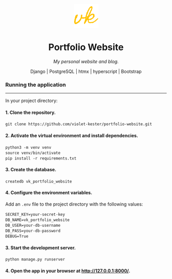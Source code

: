 <!-- header -->

<div align='center'>
  <img src='/static/img/logo-square.png' width='75px' alt='Logo'>
  <h1>Portfolio Website</h1>
  <p>
    <i>My personal website and blog.</i>
  </p>
  <p>
    Django | PostgreSQL | htmx | hyperscript | Bootstrap
  </p>
</div>

<!-- content -->

<div>
  <h3>Running the application</h3>
  <hr/>
  <p>In your project directory:</p>
  <h4>1. Clone the repository.</h4>
  <p>
    <code>git clone https://github.com/violet-kester/portfolio-website.git</code><br/>
  </p>
  <h4>2. Activate the virtual environment and install dependencies.</h4>
  <p>
   <code>python3 -m venv venv</code><br />
   <code>source venv/bin/activate</code><br />
   <code>pip install -r requirements.txt</code>
  </p>
  <h4>
    3. Create the database.
  </h4>
  <p>
    <code>createdb vk_portfolio_website</code><br/>
  </p>
  <h4>
    4. Configure the environment variables.
  </h4>
  <p>
    Add an <code>.env</code> file to the project directory with the following values:
  </p>
  <p>
    <code>SECRET_KEY=your-secret-key</code><br/>
    <code>DB_NAME=vk_portfolio_website</code><br/>
    <code>DB_USER=your-db-username</code><br/>
    <code>DB_PASS=your-db-password</code><br/>
    <code>DEBUG=True</code>
  </p>
  <h4>
    3. Start the development server.
  </h4>
  <p>
    <code>python manage.py runserver</code>
  </p>
  <h4>
    4. Open the app in your browser at <a href='http://127.0.0.1:8000/'>http://127.0.0.1:8000/</a>.
  </h4>
</div>